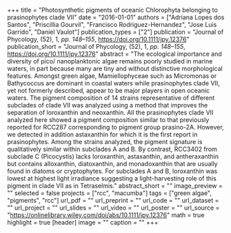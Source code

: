 +++
title = "Photosynthetic pigments of oceanic Chlorophyta belonging to prasinophytes clade VII"
date = "2016-01-01"
authors = ["Adriana Lopes dos Santos", "Priscillia Gourvil", "Francisco Rodriguez-Hernandez", "Jose Luis Garrido", "Daniel Vaulot"]
publication_types = ["2"]
publication = "Journal of Phycology, (52), 1, _pp. 148–155_, https://doi.org/10.1111/jpy.12376"
publication_short = "Journal of Phycology, (52), 1, _pp. 148–155_, https://doi.org/10.1111/jpy.12376"
abstract = "The ecological importance and diversity of pico/ nanoplanktonic algae remains poorly studied in marine waters, in part because many are tiny and without distinctive morphological features. Amongst green algae, Mamiellophyceae such as Micromonas or Bathycoccus are dominant in coastal waters while prasinophytes clade VII, yet not formerly described, appear to be major players in open oceanic waters. The pigment composition of 14 strains representative of different subclades of clade VII was analyzed using a method that improves the separation of loroxanthin and neoxanthin. All the prasinophytes clade VII analyzed here showed a pigment composition similar to that previously reported for RCC287 corresponding to pigment group prasino-2A. However, we detected in addition astaxanthin for which it is the first report in prasinophytes. Among the strains analyzed, the pigment signature is qualitatively similar within subclades A and B. By contrast, RCC3402 from subclade C (Picocystis) lacks loroxanthin, astaxanthin, and antheraxanthin but contains alloxanthin, diatoxanthin, and monadoxanthin that are usually found in diatoms or cryptophytes. For subclades A and B, loroxanthin was lowest at highest light irradiance suggesting a light-harvesting role of this pigment in clade VII as in Tetraselmis."
abstract_short = ""
image_preview = ""
selected = false
projects = ["rcc", "macumba"]
tags = ["green algae", "pigments", "rcc"]
url_pdf = ""
url_preprint = ""
url_code = ""
url_dataset = ""
url_project = ""
url_slides = ""
url_video = ""
url_poster = ""
url_source = "https://onlinelibrary.wiley.com/doi/abs/10.1111/jpy.12376"
math = true
highlight = true
[header]
image = ""
caption = ""
+++
